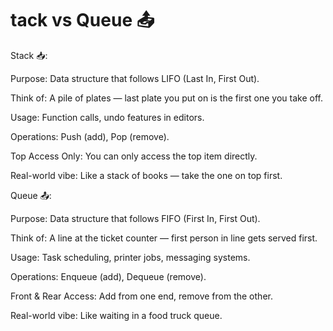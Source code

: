# tack vs Queue 📤 

Stack 📥:

Purpose: Data structure that follows LIFO (Last In, First Out).

Think of: A pile of plates — last plate you put on is the first one you take off.

Usage: Function calls, undo features in editors.

Operations: Push (add), Pop (remove).

Top Access Only: You can only access the top item directly.

Real-world vibe: Like a stack of books — take the one on top first.


Queue 📤:

Purpose: Data structure that follows FIFO (First In, First Out).

Think of: A line at the ticket counter — first person in line gets served first.

Usage: Task scheduling, printer jobs, messaging systems.

Operations: Enqueue (add), Dequeue (remove).

Front & Rear Access: Add from one end, remove from the other.

Real-world vibe: Like waiting in a food truck queue.